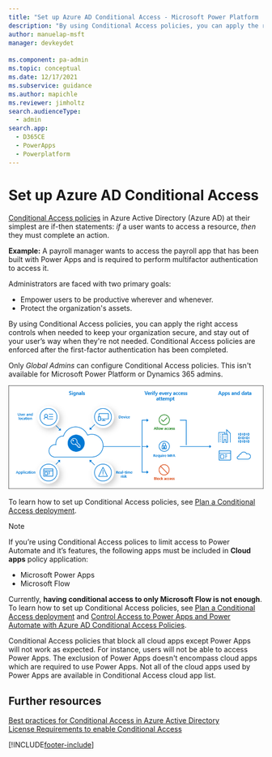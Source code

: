```yaml
---
title: "Set up Azure AD Conditional Access - Microsoft Power Platform | MicrosoftDocs"
description: "By using Conditional Access policies, you can apply the right access controls when needed to keep your organization secure and stay out of your user’s way when not needed."
author: manuelap-msft
manager: devkeydet

ms.component: pa-admin
ms.topic: conceptual
ms.date: 12/17/2021
ms.subservice: guidance
ms.author: mapichle
ms.reviewer: jimholtz
search.audienceType: 
  - admin
search.app: 
  - D365CE
  - PowerApps
  - Powerplatform
---
```

# Set up Azure AD Conditional Access

[Conditional Access policies](/azure/active-directory/conditional-access/) in Azure Active Directory (Azure AD) at their simplest are if-then statements: *if* a user wants to access a resource, *then* they must complete an action.

**Example:** A payroll manager wants to access the payroll app that has been built with Power Apps and is required to perform multifactor authentication to access it.

Administrators are faced with two primary goals:

- Empower users to be productive wherever and whenever.
- Protect the organization's assets.

By using Conditional Access policies, you can apply the right access controls when needed to keep your organization secure, and stay out of your user’s way when they're not needed. Conditional Access policies are enforced after the first-factor authentication has been completed.

Only *Global Admins* can configure Conditional Access policies. This isn't available for Microsoft Power Platform or Dynamics 365 admins.

![Conceptual Conditional Access process flow.](media/conditional-access.png "Conceptual Conditional Access process flow")

To learn how to set up Conditional Access policies, see [Plan a Conditional Access deployment](/azure/active-directory/conditional-access/plan-conditional-access).

> [!NOTE]
> If you’re using Conditional Access polices to limit access to Power Automate and it’s features, the following apps must be included in **Cloud apps** policy application:
> 
> - Microsoft Power Apps
> - Microsoft Flow
> 
> Currently, **having conditional access to only Microsoft Flow is not enough**. To learn how to set up Conditional Access policies, see [Plan a Conditional Access deployment](/azure/active-directory/conditional-access/plan-conditional-access) and [Control Access to Power Apps and Power Automate with Azure AD Conditional Access Policies](https://devblogs.microsoft.com/premier-developer/control-access-to-power-apps-and-power-automate-with-azure-ad-conditional-access-policies/#:~:text=Control%20Access%20to%20Power%20Apps%20and%20Power%20Automate,a%20Conditional%20Access%20Policy.%20...%204%20Summary.%20).
> 
> Conditional Access policies that block all cloud apps except Power Apps will not work as expected. For instance, users will not be able to access Power Apps. The exclusion of Power Apps doesn't encompass cloud apps which are required to use Power Apps. Not all of the cloud apps used by Power Apps are available in Conditional Access cloud app list. 



## Further resources

[Best practices for Conditional Access in Azure Active Directory](/azure/active-directory/conditional-access/best-practices)<br>
[License Requirements to enable Conditional Access](/azure/active-directory/conditional-access/overview#license-requirements)



[!INCLUDE[footer-include](../../includes/footer-banner.md)]
